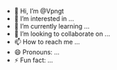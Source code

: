 - 👋 Hi, I’m @Vpngt
- 👀 I’m interested in ...
- 🌱 I’m currently learning ...
- 💞️ I’m looking to collaborate on ...
- 📫 How to reach me ...
- 😄 Pronouns: ...
- ⚡ Fun fact: ...

<!---
Vpngt/Vpngt is a ✨ special ✨ repository because its `README.md` (this file) appears on your GitHub profile.
You can click the Preview link to take a look at your changes.
--->
